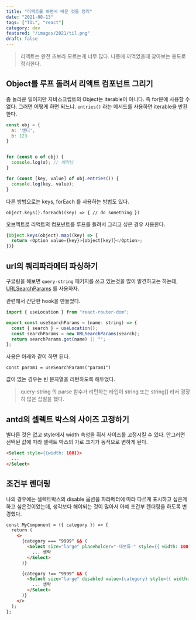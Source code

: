 ```yaml
---
title: "리액트를 하면서 배운 것들 정리"
date: "2021-08-13"
tags: ["TIL", "react"]
category: dev
featured: "/images/2021/til.png"
draft: false
---
```


> 리액트는 완전 초보라 모르는게 너무 많다. 나중에 까먹었을때 찾아보는 용도로 정리한다.

## Object를 루프 돌려서 리액트 컴포넌트 그리기

좀 놀라운 일이지만 자바스크립트의 Object는 iterable이 아니다. 즉 for문에 사용할 수 없다. 그러면 어떻게 하면 되느냐. `entries()` 라는 메서드를 사용하면 iterable을 반환한다.

```javascript
const obj = {
  a: '앤디',
  b: 123
}


for (const o of obj) {
  console.log(o); // 에러남
}

for (const [key, value] of obj.entries()) {
  console.log(key, value);
}
```

다른 방법으로는 keys, forEach 를 사용하는 방법도 있다.

`object.keys().forEach((key) => { // do something })`

오브젝트로 리액트의 컴포넌트를 루프를 돌려서 그리고 싶은 경우 사용한다.

```javascript
{Object.keys(object).map((key) => {
  return <Option value={key}>{object[key]}</Option>;
})}
```

## url의 쿼리파라메터 파싱하기

구글링을 해보면 `query-string` 패키지를 쓰고 있는것을 많이 발견하고는 하는데, [URLSearchParams](https://developer.mozilla.org/en-US/docs/Web/API/URLSearchParams)
를 사용하자.

관련해서 간단한 hook을 만들었다.

```javascript
import { useLocation } from "react-router-dom";

export const useSearchParams = (name: string) => {
  const { search } = useLocation();
  const searchParams = new URLSearchParams(search);
  return searchParams.get(name) || "";
};
```

사용은 아래와 같이 하면 된다.

```
const param1 = useSearchParams("param1")
```

값이 없는 경우는 빈 문자열을 리턴하도록 해두었다.


> query-string 의 parse 함수가 리턴하는 타입이 string 또는 string[] 라서 굉장히 많은 삽질을 했다.

## antd의 셀렉트 박스의 사이즈 고정하기
별다른 것은 없고 style에서 width 속성을 줘서 사이즈를 고정시킬 수 있다. 안그러면 선택된 값에 따라 셀렉트 박스의 가로 크기가 동적으로 변하게 된다.

```html
<Select style={{width: 100}}>
  ...
</Select>
```

## 조건부 렌더링
나의 경우에는 셀렉트박스의 disable 옵션을 파라메터에 따라 다르게 표시하고 싶은게 하고 싶은것이었는데, 생각보다 해야되는 것이 많아서 아예 조건부 렌더링을 하도록 변경했다.

```html
const MyComponent = ({ category }) => {
  return (
    <>
      {category === "9999" && (
        <Select size="large" placeholder="-대분류-" style={{ width: 100 }}>
          ... 생략
        </Select>
      )}

      {category !== "9999" && (
        <Select size="large" disabled value={category} style={{ width: 100 }}>
          ... 생략
        </Select>
      )}
    </>
  );
};
```
